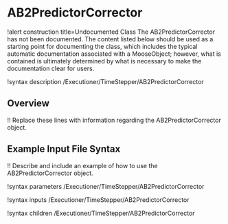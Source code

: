 # AB2PredictorCorrector

!alert construction title=Undocumented Class
The AB2PredictorCorrector has not been documented. The content listed below should be used as a starting point for
documenting the class, which includes the typical automatic documentation associated with a
MooseObject; however, what is contained is ultimately determined by what is necessary to make the
documentation clear for users.

!syntax description /Executioner/TimeStepper/AB2PredictorCorrector

## Overview

!! Replace these lines with information regarding the AB2PredictorCorrector object.

## Example Input File Syntax

!! Describe and include an example of how to use the AB2PredictorCorrector object.

!syntax parameters /Executioner/TimeStepper/AB2PredictorCorrector

!syntax inputs /Executioner/TimeStepper/AB2PredictorCorrector

!syntax children /Executioner/TimeStepper/AB2PredictorCorrector
